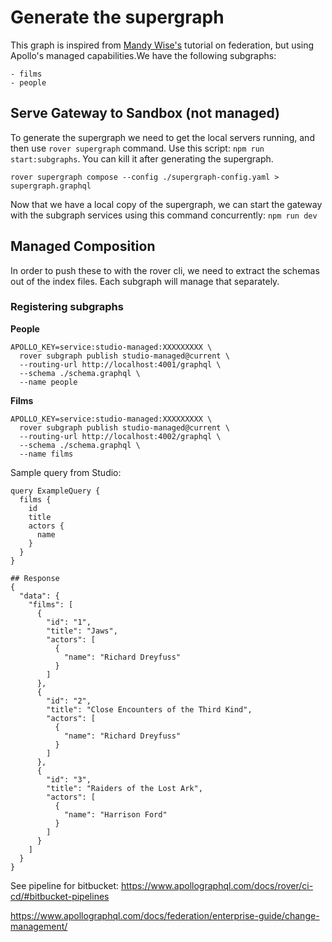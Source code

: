 # Generate the supergraph

This graph is inspired from [Mandy Wise's][1] tutorial on federation, but using Apollo's managed capabilities.We have the following subgraphs:

```
- films
- people
```

## Serve Gateway to Sandbox (not managed)

To generate the supergraph we need to get the local servers running, and then use `rover supergraph` command. Use this script: `npm run start:subgraphs`. You can kill it after generating the supergraph. 

```
rover supergraph compose --config ./supergraph-config.yaml > supergraph.graphql
```

Now that we have a local copy of the supergraph, we can start the gateway with the subgraph services using this command concurrently: `npm run dev`

## Managed Composition

In order to push these to with the rover cli, we need to extract the schemas out of the index files. Each subgraph will manage that separately.

### Registering subgraphs

**People**

```
APOLLO_KEY=service:studio-managed:XXXXXXXXX \
  rover subgraph publish studio-managed@current \
  --routing-url http://localhost:4001/graphql \
  --schema ./schema.graphql \
  --name people
```

**Films**

```
APOLLO_KEY=service:studio-managed:XXXXXXXXX \
  rover subgraph publish studio-managed@current \
  --routing-url http://localhost:4002/graphql \
  --schema ./schema.graphql \
  --name films
```

Sample query from Studio:

```
query ExampleQuery {
  films {
    id
    title
    actors {
      name
    }
  }
}

## Response
{
  "data": {
    "films": [
      {
        "id": "1",
        "title": "Jaws",
        "actors": [
          {
            "name": "Richard Dreyfuss"
          }
        ]
      },
      {
        "id": "2",
        "title": "Close Encounters of the Third Kind",
        "actors": [
          {
            "name": "Richard Dreyfuss"
          }
        ]
      },
      {
        "id": "3",
        "title": "Raiders of the Lost Ark",
        "actors": [
          {
            "name": "Harrison Ford"
          }
        ]
      }
    ]
  }
}
```

See pipeline for bitbucket: https://www.apollographql.com/docs/rover/ci-cd/#bitbucket-pipelines

https://www.apollographql.com/docs/federation/enterprise-guide/change-management/


[1]:https://dev.to/mandiwise/getting-started-with-apollo-federation-and-gateway-4739
